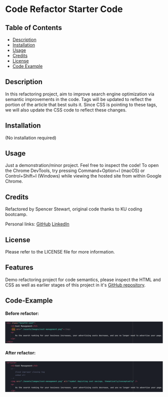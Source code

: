 # Code Refactor Starter Code

## Table of Contents

- [Description](#description)
- [Installation](#installation)
- [Usage](#usage)
- [Credits](#credits)
- [License](#license)
- [Code Example](#Code-Example)

## Description
In this refactoring project, aim to improve search engine optimization via semantic improvements in the code.
Tags will be updated to reflect the portion of the article that best suits it. Since CSS is pointing to these tags,
we will also update the CSS code to reflect these changes.

## Installation

(No installation required)

## Usage

Just a demonstration/minor project. Feel free to inspect the code! To open the Chrome DevTools,
try pressing Command+Option+I (macOS) or Control+Shift+I (Windows) while viewing the hosted site from within
Google Chrome.

## Credits

Refactored by Spencer Stewart, original code thanks to KU coding bootcamp.

Personal links:
[GitHub](https://github.com/SpencerRSMS/)
[LinkedIn](https://www.linkedin.com/in/r-spencer-stewart/)

## License

Please refer to the LICENSE file for more information.

## Features

Demo refactoring project for code semantics, please inspect the HTML and CSS as well as earlier stages of this project
in it's [GitHub repository](https://github.com/SpencerRSMS/module-1-challenge).

## Code-Example
#### Before refactor:
![image](./assets/images/code-example-before.png)
#### After refactor:
![image](./assets/images/code-example-after.png)